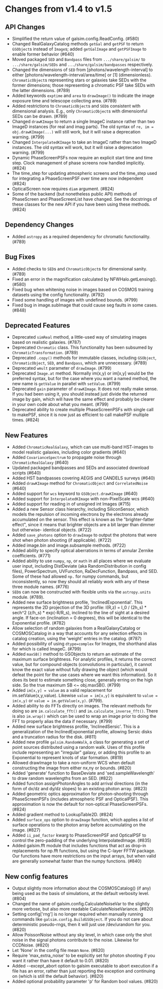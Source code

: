 Changes from v1.4 to v1.5
=========================

API Changes
-----------

- Simplified the return value of galsim.config.ReadConfig. (#580)
- Changed RealGalaxyCatalog methods `getGal` and `getPSF` to return
  `GSObject`s instead of `Image`s; added `getGalImage` and `getPSFImage` to
  enable former behavior (#640)
- Moved packaged `SED` and `Bandpass` files from `.../share/galsim/` to
  `.../share/galsim/SEDs` and `.../share/galsim/bandpasses` respectively.
- Changed the dimensions of `SED` from [photons/wavelength-interval] to either
  [photons/wavelength-interval/area/time] or [1] (dimensionless).
  `ChromaticObject`s representing stars or galaxies take SEDs with the former
  dimensions; those representing a chromatic PSF take SEDs with the latter
  dimensions. (#789)
- Added keywords `exptime` and `area` to `drawImage()` to indicate the image
  exposure time and telescope collecting area. (#789)
- Added restrictions to `ChromaticObject`s and `SED`s consistent with
  dimensional analysis.  E.g., only `ChromaticObject`s with dimensionful SEDs
  can be drawn. (#789)
- Changed `drawKImage` to return a single ImageC instance rather than two
  ImageD instances (for real and imag parts).  The old syntax of
  `re, im = obj.drawKImage(...)` will still work, but it will raise a
  deprecation warning. (#799)
- Changed `InterpolatedKImage` to take an ImageC rather than two ImageD
  instances. The old syntax will work, but it will raise a deprecation
  warning. (#799)
- Dynamic PhaseScreenPSFs now require an explicit start time and time step.
  Clock management of phase screens now handled implicitly. (#824)
- The time_step for updating atmospheric screens and the time_step used for
  integrating a PhaseScreenPSF over time are now independent (#824)
- OpticalScreen now requires `diam` argument. (#824)
- Some of the backend (but nonetheless public API) methods of PhaseScreen and
  PhaseScreenList have changed.  See the docstrings of these classes for
  the new API if you have been using these methods. (#824)


Dependency Changes
------------------
- Added `astropy` as a required dependency for chromatic functionality. (#789)


Bug Fixes
---------

- Added checks to `SED`s and `ChromaticObject`s for dimensional sanity. (#789)
- Fixed an error in the magnification calculated by NFWHalo.getLensing(). (#580)
- Fixed bug when whitening noise in images based on COSMOS training datasets
  using the config functionality. (#792)
- Fixed some handling of images with undefined bounds. (#799)
- Fixed bug in image.subImage that could cause seg faults in some cases. (#848)


Deprecated Features
-------------------

- Deprecated `simReal` method, a little-used way of simulating images
  based on realistic galaxies. (#787)
- Deprecated `Chromatic` class.  This functionality has been subsumed by
  `ChromaticTransformation`.  (#789)
- Deprecated `.copy()` methods for immutable classes, including `GSObject`,
  `ChromaticObject`, `SED`, and `Bandpass`, which are unnecessary. (#789)
- Deprecated `wmult` parameter of `drawImage`. (#799)
- Deprecated `Image.at` method. Normally im(x,y) or im[x,y] would be the
  preferred syntax, but for the case where you want a named method, the
  new name is `getValue` in parallel with `setValue`. (#799)
- Deprecated `gain` parameter of `drawKImage`.  It does not really make
  sense.  If you had been using it, you should instead just divide the
  returned image by gain, which will have the same effect and probably
  be clearer in your own code about what you meant. (#799)
- Deprecated ability to create multiple PhaseScreenPSFs with single call
  to makePSF, since it is now just as efficient to call makePSF multiple
  times. (#824)


New Features
------------

- Added `ChromaticRealGalaxy`, which can use multi-band HST-images to model
  realistic galaxies, including color gradients (#640)
- Added `CovarianceSpectrum` to propagate noise through
  `ChromaticRealGalaxy` (#640)
- Updated packaged bandpasses and SEDs and associated download scripts (#640)
- Added HST bandpasses covering AEGIS and CANDELS surveys (#640)
- Added `drawKImage` method for `ChromaticObject` and `CorrelatedNoise` (#640)
- Added support for `wcs` keyword to `GSObject.drawKImage` (#640)
- Added support for `InterpolatedKImage` with non-PixelScale wcs (#640)
- Added support for reading in of unsigned int Images (#715)
- Added a new Sensor class hierarchy, including SiliconSensor, which models
  the repulsion of incoming electrons by the electrons already accumulated on
  the sensor.  This effect is known as the "brighter-fatter effect", since it
  means that brighter objects are a bit larger than dimmer but otherwise-
  identical objects. (#722)
- Added `save_photons` option to `drawImage` to output the photons that were
  shot when photon shooting (if applicable). (#722)
- Added image.bin and image.subsample methods. (#722)
- Added ability to specify optical aberrations in terms of annular Zernike
  coefficients.  (#771)
- Added ability to use `numpy`, `np`, or `math` in all places where we evaluate
  user input, including DistDeviate (aka RandomDistribution in config files),
  PowerSpectrum, UVFunction, RaDecFunction, Bandpass, and SED.  Some of these
  had allowed `np.` for numpy commands, but inconsistently, so now they should
  all reliably work with any of these three module names. (#776)
- `SED`s can now be constructed with flexible units via the `astropy.units`
  module. (#789).
- Added new surface brightness profile, 'InclinedExponential'. This represents
  the 2D projection of the 3D profile:
      I(R,z) = I_0 / (2h_s) * sech^2 (z/h_s) * exp(-R/R_s),
  inclined to the line of sight at a desired angle. If face-on (inclination =
  0 degrees), this will be identical to the Exponential profile.  (#782)
- Allow selection of random galaxies from a RealGalaxyCatalog or COSMOSCatalog
  in a way that accounts for any selection effects in catalog creation, using
  the 'weight' entries in the catalog. (#787)
- Added possibility of using `dtype=complex` for Images, the shorthand alias
  for which is called ImageC. (#799)
- Added `maxSB()` method to GSObjects to return an estimate of the maximum
  surface brightness.  For analytic profiles, it returns the correct value,
  but for compound objects (convolutions in particular), it cannot know the
  exact value without fully drawing the object (which would defeat the point
  for the use cases where we want this information).  So it does its best to
  estimate something close, generally erring on the high side.  So the true
  maximum SB <~ obj.maxSB(). (#799)
- Added `im[x,y] = value` as a valid replacement for im.setValue(x,y,value).
  Likewise `value = im[x,y]` is equivalent to `value = im(x,y)` or `value =
  im.getValue(x,y)`. (#799).
- Added ability to do FFTs directly on images.  The relevant methods for
  doing so are `im.calculate_fft()` and `im.calculate_inverse_fft()`.  There
  is also `im.wrap()` which can be used to wrap an image prior to doing the
  FFT to properly alias the data if necessary. (#799)
- Added new surface brightness profile, 'InclinedSersic'. This is a
  generalization of the InclinedExponential profile, allowing Sersic disks and
  a truncation radius for the disk. (#811)
- Added new profile `galsim.RandomWalk`, a class for generating a set of
  point sources distributed using a random walk.  Uses of this profile include
  representing an "irregular" galaxy, or adding this profile to an Exponential
  to represent knots of star formation. (#819)
- Allowed drawImage to take a non-uniform WCS when default constructing the
  image from either nx,ny or bounds. (#820)
- Added 'generate' function to BaseDeviate and 'sed.sampleWavelength' to draw
  random wavelengths from an SED. (#822)
- Added function assignPhotonAngles to add arrival directions (in the form of
  dx/dz and dy/dz slopes) to an existing photon array. (#823)
- Added geometric optics approximation for photon-shooting through
  PhaseScreenPSFs (includes atmospheric PSF and OpticalPSF).  This
  approximation is now the default for non-optical PhaseScreenPSFs. (#824)
- Added gradient method to LookupTable2D. (#824)
- Added `surface_ops` option to `drawImage` function, which applies a list of
  surface operations to the photon array before accumulating on the image.
  (#827)
- Added `ii_pad_factor` kwarg to PhaseScreenPSF and OpticalPSF to control the
  zero-padding of the underlying InterpolatedImage. (#835)
- Added galsim.fft module that includes functions that act as drop-in
  replacements for np.fft functions, but using the C-layer FFTW package.
  Our functions have more restrictions on the input arrays, but when valid
  are generally somewhat faster than the numpy functions. (#840)


New config features
-------------------

- Output slightly more information about the COSMOSCatalog() (if any) being used
  as the basis of simulations, at the default verbosity level. (#804)
- Changed the name of galsim.config.CalculateNoiseVar to the slightly more
  verbose, but also more readable CalculateNoiseVariance. (#820)
- Setting config['rng'] is no longer required when manually running commands
  like `galsim.config.BuildGSObject`.  If you do not care about deterministic
  pseudo-rngs, then it will just use /dev/urandom for you. (#820)
- Allow PoissonNoise without any sky level, in which case only the shot noise
  in the signal photons contribute to the noise.  Likewise for CCDNoise. (#820)
- Let 'None' in the config file mean `None`. (#820)
- Require 'max_extra_noise' to be explicitly set for photon shooting if you
  want it rather than have it default to 0.01.  (#820)
- Added --except_abort option to galsim executable to abort execution if a file
  has an error, rather than just reporting the exception and continuing on
  (which is still the default behavior). (#820)
- Added optional probability parameter 'p' for Random bool values. (#820)

